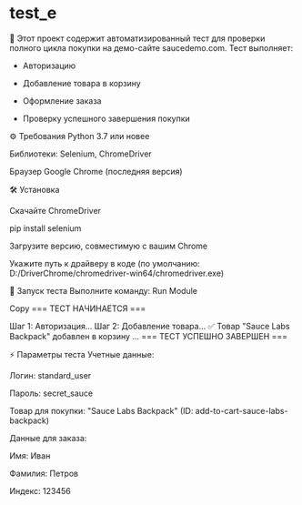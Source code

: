 # test_e
📌 Этот проект содержит автоматизированный тест для проверки полного цикла покупки на демо-сайте saucedemo.com. Тест выполняет:

- Авторизацию

- Добавление товара в корзину

- Оформление заказа

- Проверку успешного завершения покупки

⚙️ Требования
Python 3.7 или новее

Библиотеки: Selenium, ChromeDriver

Браузер Google Chrome (последняя версия)

🛠 Установка

Скачайте ChromeDriver

pip install selenium

Загрузите версию, совместимую с вашим Chrome

Укажите путь к драйверу в коде (по умолчанию: D:/DriverChrome/chromedriver-win64/chromedriver.exe)

🚀 Запуск теста
Выполните команду: Run Module

Copy
=== ТЕСТ НАЧИНАЕТСЯ ===

Шаг 1: Авторизация...
Шаг 2: Добавление товара...
✅ Товар "Sauce Labs Backpack" добавлен в корзину
...
=== ТЕСТ УСПЕШНО ЗАВЕРШЕН ===

⚡ Параметры теста
Учетные данные:

Логин: standard_user

Пароль: secret_sauce

Товар для покупки: "Sauce Labs Backpack" (ID: add-to-cart-sauce-labs-backpack)

Данные для заказа:

Имя: Иван

Фамилия: Петров

Индекс: 123456
